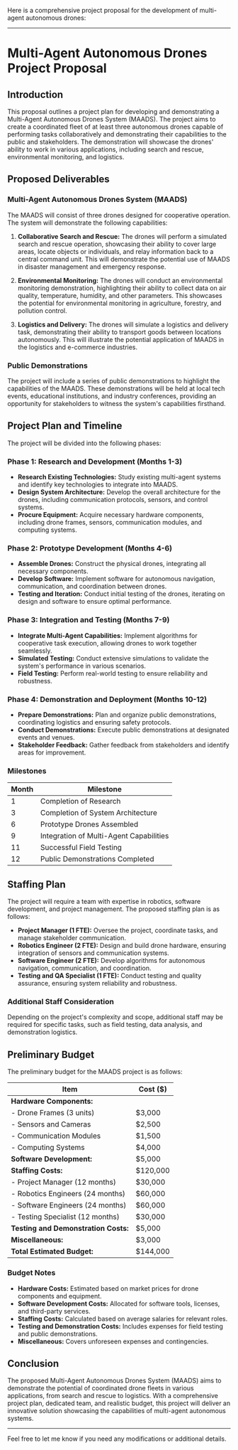 Here is a comprehensive project proposal for the development of multi-agent autonomous drones:

---

# Multi-Agent Autonomous Drones Project Proposal

## Introduction

This proposal outlines a project plan for developing and demonstrating a Multi-Agent Autonomous Drones System (MAADS). The project aims to create a coordinated fleet of at least three autonomous drones capable of performing tasks collaboratively and demonstrating their capabilities to the public and stakeholders. The demonstration will showcase the drones' ability to work in various applications, including search and rescue, environmental monitoring, and logistics.

## Proposed Deliverables

### Multi-Agent Autonomous Drones System (MAADS)

The MAADS will consist of three drones designed for cooperative operation. The system will demonstrate the following capabilities:

1. **Collaborative Search and Rescue:** The drones will perform a simulated search and rescue operation, showcasing their ability to cover large areas, locate objects or individuals, and relay information back to a central command unit. This will demonstrate the potential use of MAADS in disaster management and emergency response.

2. **Environmental Monitoring:** The drones will conduct an environmental monitoring demonstration, highlighting their ability to collect data on air quality, temperature, humidity, and other parameters. This showcases the potential for environmental monitoring in agriculture, forestry, and pollution control.

3. **Logistics and Delivery:** The drones will simulate a logistics and delivery task, demonstrating their ability to transport goods between locations autonomously. This will illustrate the potential application of MAADS in the logistics and e-commerce industries.

### Public Demonstrations

The project will include a series of public demonstrations to highlight the capabilities of the MAADS. These demonstrations will be held at local tech events, educational institutions, and industry conferences, providing an opportunity for stakeholders to witness the system's capabilities firsthand.

## Project Plan and Timeline

The project will be divided into the following phases:

### Phase 1: Research and Development (Months 1-3)

- **Research Existing Technologies:** Study existing multi-agent systems and identify key technologies to integrate into MAADS.
- **Design System Architecture:** Develop the overall architecture for the drones, including communication protocols, sensors, and control systems.
- **Procure Equipment:** Acquire necessary hardware components, including drone frames, sensors, communication modules, and computing systems.

### Phase 2: Prototype Development (Months 4-6)

- **Assemble Drones:** Construct the physical drones, integrating all necessary components.
- **Develop Software:** Implement software for autonomous navigation, communication, and coordination between drones.
- **Testing and Iteration:** Conduct initial testing of the drones, iterating on design and software to ensure optimal performance.

### Phase 3: Integration and Testing (Months 7-9)

- **Integrate Multi-Agent Capabilities:** Implement algorithms for cooperative task execution, allowing drones to work together seamlessly.
- **Simulated Testing:** Conduct extensive simulations to validate the system's performance in various scenarios.
- **Field Testing:** Perform real-world testing to ensure reliability and robustness.

### Phase 4: Demonstration and Deployment (Months 10-12)

- **Prepare Demonstrations:** Plan and organize public demonstrations, coordinating logistics and ensuring safety protocols.
- **Conduct Demonstrations:** Execute public demonstrations at designated events and venues.
- **Stakeholder Feedback:** Gather feedback from stakeholders and identify areas for improvement.

### Milestones

| Month | Milestone                            |
|-------|--------------------------------------|
| 1     | Completion of Research               |
| 3     | Completion of System Architecture    |
| 6     | Prototype Drones Assembled           |
| 9     | Integration of Multi-Agent Capabilities |
| 11    | Successful Field Testing             |
| 12    | Public Demonstrations Completed      |

## Staffing Plan

The project will require a team with expertise in robotics, software development, and project management. The proposed staffing plan is as follows:

- **Project Manager (1 FTE):** Oversee the project, coordinate tasks, and manage stakeholder communication.
- **Robotics Engineer (2 FTE):** Design and build drone hardware, ensuring integration of sensors and communication systems.
- **Software Engineer (2 FTE):** Develop algorithms for autonomous navigation, communication, and coordination.
- **Testing and QA Specialist (1 FTE):** Conduct testing and quality assurance, ensuring system reliability and robustness.

### Additional Staff Consideration

Depending on the project's complexity and scope, additional staff may be required for specific tasks, such as field testing, data analysis, and demonstration logistics.

## Preliminary Budget

The preliminary budget for the MAADS project is as follows:

| Item                                | Cost ($)      |
|-------------------------------------|---------------|
| **Hardware Components:**            |               |
| - Drone Frames (3 units)            | $3,000        |
| - Sensors and Cameras               | $2,500        |
| - Communication Modules             | $1,500        |
| - Computing Systems                 | $4,000        |
| **Software Development:**           | $5,000        |
| **Staffing Costs:**                 | $120,000      |
| - Project Manager (12 months)       | $30,000       |
| - Robotics Engineers (24 months)    | $60,000       |
| - Software Engineers (24 months)    | $60,000       |
| - Testing Specialist (12 months)    | $30,000       |
| **Testing and Demonstration Costs:**| $5,000        |
| **Miscellaneous:**                  | $3,000        |
| **Total Estimated Budget:**         | $144,000      |

### Budget Notes

- **Hardware Costs:** Estimated based on market prices for drone components and equipment.
- **Software Development Costs:** Allocated for software tools, licenses, and third-party services.
- **Staffing Costs:** Calculated based on average salaries for relevant roles.
- **Testing and Demonstration Costs:** Includes expenses for field testing and public demonstrations.
- **Miscellaneous:** Covers unforeseen expenses and contingencies.

## Conclusion

The proposed Multi-Agent Autonomous Drones System (MAADS) aims to demonstrate the potential of coordinated drone fleets in various applications, from search and rescue to logistics. With a comprehensive project plan, dedicated team, and realistic budget, this project will deliver an innovative solution showcasing the capabilities of multi-agent autonomous systems.

---

Feel free to let me know if you need any modifications or additional details.